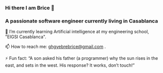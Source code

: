 ### Hi there I am Brice  👋

###  A passionate software engineer currently living in Casablanca

🌱 I’m currently learning Artificial intelligence at my  engineering school, "EIGSI Casablanca".

📫 How to reach me: ghgyebrebrice@gmail.com  .

⚡ Fun fact: “A son asked his father (a programmer) why the sun rises in the east, and sets in the west. His response? It works, don’t touch!”



<!--
**BriceGyb/BriceGyb** is a ✨ _special_ ✨ repository because its `README.md` (this file) appears on your GitHub profile.

Here are some ideas to get you started:

- 🔭 I’m currently working on ...
- 🌱 I’m currently learning Artificial intelligence at my  engineering school, "EIGSI Casablanca".
- 👯 I’m looking to collaborate on ...
- 🤔 I’m looking for help with ...
- 💬 Ask me about ...
- 📫 How to reach me: ghgyebrebrice@gmail.com .
- 😄 Pronouns: ...
- ⚡ Fun fact: “A son asked his father (a programmer) why the sun rises in the east, and sets in the west. His response? It works, don’t touch!”
-->
